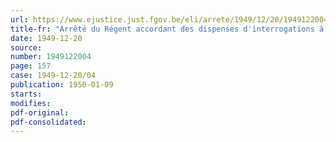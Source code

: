 ```yaml
---
url: https://www.ejustice.just.fgov.be/eli/arrete/1949/12/20/1949122004/justel
title-fr: "Arrêté du Régent accordant des dispenses d'interrogations à certains récipiendaires qui se présentent à l'épreuve préparatoire à la candidature en sciences commerciales"
date: 1949-12-20
source:
number: 1949122004
page: 157
case: 1949-12-20/04
publication: 1950-01-09
starts:
modifies:
pdf-original:
pdf-consolidated:
---
```


